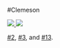 
#Clemeson

<!--
https://github.community/t/support-theme-context-for-images-in-light-vs-dark-mode/147981/84
-->
<a href="https://github.com/clemeson/github-stats">
<img src="https://github.com/clemeson/github-stats/blob/master/generated/overview.svg#gh-dark-mode-only" />
<img src="https://github.com/clemeson/github-stats/blob/master/generated/languages.svg#gh-dark-mode-only" />

</a>

[#2](https://github.com/clemesonb/github-stats/issues/2),
[#3](https://github.com/clemeson/github-stats/issues/3), and
[#13](https://github.com/clemeson/github-stats/issues/13).




